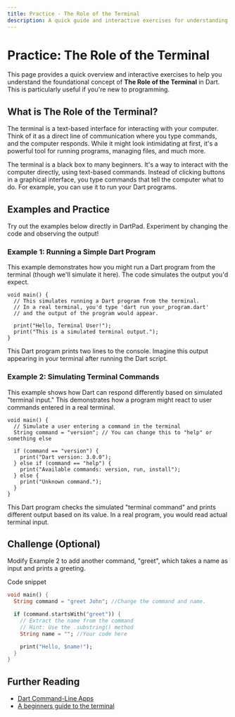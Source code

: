 ```yaml
---
title: Practice - The Role of the Terminal
description: A quick guide and interactive exercises for understanding the role of the Terminal in Dart.
---
```


# Practice: The Role of the Terminal

This page provides a quick overview and interactive exercises to help you understand the foundational concept of **The Role of the Terminal** in Dart. This is particularly useful if you're new to programming.

## What is The Role of the Terminal?

The terminal is a text-based interface for interacting with your computer. Think of it as a direct line of communication where you type commands, and the computer responds. While it might look intimidating at first, it's a powerful tool for running programs, managing files, and much more.

The terminal is a black box to many beginners. It's a way to interact with the computer directly, using text-based commands. Instead of clicking buttons in a graphical interface, you type commands that tell the computer what to do. For example, you can use it to run your Dart programs.

## Examples and Practice

Try out the examples below directly in DartPad. Experiment by changing the code and observing the output!

### Example 1: Running a Simple Dart Program

This example demonstrates how you might run a Dart program from the terminal (though we'll simulate it here). The code simulates the output you'd expect.

```dartpad:run-dart
void main() {
  // This simulates running a Dart program from the terminal.
  // In a real terminal, you'd type 'dart run your_program.dart'
  // and the output of the program would appear.

  print("Hello, Terminal User!");
  print("This is a simulated terminal output.");
}
```

This Dart program prints two lines to the console. Imagine this output appearing in your terminal after running the Dart script.

### Example 2: Simulating Terminal Commands

This example shows how Dart can respond differently based on simulated "terminal input." This demonstrates how a program might react to user commands entered in a real terminal.

```dartpad:run-dart
void main() {
  // Simulate a user entering a command in the terminal
  String command = "version"; // You can change this to "help" or something else

  if (command == "version") {
    print("Dart version: 3.0.0");
  } else if (command == "help") {
    print("Available commands: version, run, install");
  } else {
    print("Unknown command.");
  }
}
```

This Dart program checks the simulated "terminal command" and prints different output based on its value. In a real program, you would read actual terminal input.

## Challenge (Optional)
Modify Example 2 to add another command, "greet", which takes a name as input and prints a greeting.

Code snippet

```dart
void main() {
  String command = "greet John"; //Change the command and name.

  if (command.startsWith("greet")) {
    // Extract the name from the command
    // Hint: Use the .substring() method
    String name = ""; //Your code here

    print("Hello, $name!");
  }
}
```

## Further Reading

*   [Dart Command-Line Apps](https://dart.dev/tutorials/server/cmdline)
*   [A beginners guide to the terminal](https://www.freecodecamp.org/news/command-line-for-beginners/)
